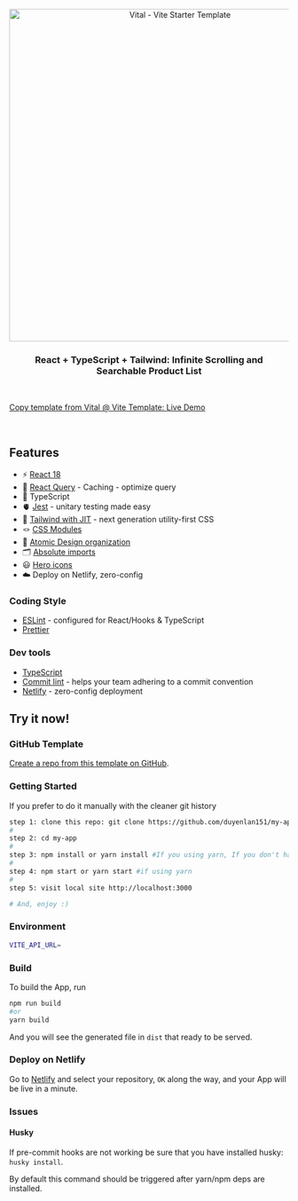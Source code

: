 <p align='center'>
  <img src='https://i.imgur.com/KVmyXyo.png' alt='Vital - Vite Starter Template' width='600'/>
</p>

<h3 align='center'>
React + TypeScript + Tailwind: Infinite Scrolling and Searchable Product List<br>
</h3>

<br>

<p align='center'>

<a href="https://vital.josepvidal.dev/">Copy template from Vital @ Vite Template: </a>
<a href="https://infinite-scrolling-and-searchable-dl.netlify.app">Live Demo</a>

</p>

<br>

## Features

- ⚡️ [React 18](https://beta.reactjs.org/)
- 🚀 [React Query](https://tanstack.com/query/v3/) - Caching - optimize query
- 🦾 TypeScript
- 🫀 [Jest](https://jestjs.io/) - unitary testing made easy
- 🎨 [Tailwind with JIT](https://tailwindcss.com/) - next generation utility-first CSS
- 🪢 [CSS Modules](https://github.com/css-modules/css-modules)
- 👑 [Atomic Design organization](https://bradfrost.com/blog/post/atomic-web-design/)
- 🗂 [Absolute imports](https://github.com/vitejs/vite/issues/88#issuecomment-762415200)
- 😃 [Hero icons](https://heroicons.com/)
- ☁️ Deploy on Netlify, zero-config

### Coding Style

- [ESLint](https://eslint.org/) - configured for React/Hooks & TypeScript
- [Prettier](https://prettier.io/)

### Dev tools

- [TypeScript](https://www.typescriptlang.org/)
- [Commit lint](https://github.com/conventional-changelog/commitlint) - helps your team adhering to a commit convention
- [Netlify](https://www.netlify.com/) - zero-config deployment

## Try it now!

### GitHub Template

[Create a repo from this template on GitHub](https://github.com/duyenlan151/my-app).

### Getting Started

If you prefer to do it manually with the cleaner git history

```bash
step 1: clone this repo: git clone https://github.com/duyenlan151/my-app
#
step 2: cd my-app
#
step 3: npm install or yarn install #If you using yarn, If you don't have yarn installed, run: npm install -g yarn
#
step 4: npm start or yarn start #if using yarn
#
step 5: visit local site http://localhost:3000

# And, enjoy :)
```

### Environment

```bash
VITE_API_URL=
```

### Build

To build the App, run

```bash
npm run build
#or
yarn build
```

And you will see the generated file in `dist` that ready to be served.

### Deploy on Netlify

Go to [Netlify](https://app.netlify.com/start) and select your repository, `OK` along the way, and your App will be live in a minute.

### Issues

#### Husky

If pre-commit hooks are not working be sure that you have installed husky: `husky install`.

By default this command should be triggered after yarn/npm deps are installed.
